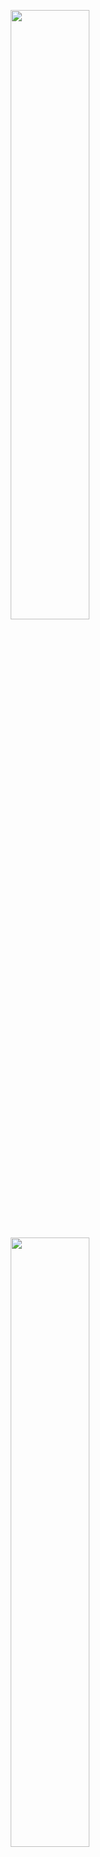 
<p align="center" width="100%">
    <img width="50%" src="https://github-readme-stats-sigma-five.vercel.app/api?username=leguna&hide=stars&count_private=true&show_icons=true&theme=dracula"> 
</p>

<p align="center" width="100%">
    <img width="50%" src="https://github-readme-stats-sigma-five.vercel.app/api/top-langs/?username=leguna&layout=compact&theme=dracula"> 
</p>



### Hi there, My name is Ahmad Tuflihun 👋. 
I tried my best to learn something new about technology.
I interested in Game Design and Mobile App Development. 👌

### Here is my certificate about code.
- [Android Associate Certification](https://www.credential.net/d77f0148-91ff-4b82-a43f-2aceb1f43580) 📱

### Game Portofolio
- [Bembung](https://github.com/Leguna/Bembung) | Casual Games
- [Match Picture](https://github.com/Leguna/MatchPictureSimulasi) | Casual Games
- [3D Pong](https://github.com/Leguna/Ahmad-Tuflihun-149251970101-194-3D-pong) | 3D Pong
- [2D Pong](https://github.com/Leguna/Ahmad-Tuflihun-149251970101-194-Pong/) | 2D Pong

### Website Portofolio
- [Tuflihun Site](https://tuflihun.website) | Portfolio Website React Template
- [Berita Gabut](http://berita-gabut.tuflihun.website) | Web News Article using Laravel 8
- [Kasnaran](https://kasnaran.tuflihun.website) | Restaurant Website using Node.js and Webpack (PWA)
- [Bolepa](https://bolepa.tuflihun.website) | Daftar Pertandingan bola
- [Misali](https://misali.tuflihun.website) | Daftar Masakan dan Resep

### Play Store App

[<img alt="alt_text" width="300" src="https://user-images.githubusercontent.com/12116766/195317526-bfaf2f3e-2968-43cf-8df8-6ebdc86df4f0.png" />](https://play.google.com/store/apps/developer?id=Arksana+Studio)

- [Fili - Film Favorite](https://play.google.com/store/apps/details?id=com.arksana.fili) | Android APP for film management
- [Bembung](https://play.google.com/store/apps/details?id=com.arksana.bembung) | Game about pushing ring to stick

### My Contact?
- LinkedIn: [Tuflihun](https://www.linkedin.com/in/tuflihun/) 🏢
- Email: ahmadtuflihunxd@gmail.com 📧

### Fun Fact
- Subnautica is the best adventure that i have tried so far.
- I bad at playing factorio and satisfactory. 🤢

<!--
**Leguna/leguna** is a ✨ _special_ ✨ repository because its `README.md` (this file) appears on your GitHub profile.

Here are some ideas to get you started:

- 🔭 I’m currently working on ...
- 🌱 I’m currently learning ...
- 👯 I’m looking to collaborate on ...
- 🤔 I’m looking for help with ...
- 💬 Ask me about ...
- 📫 How to reach me: ...
- 😄 Pronouns: ...
- ⚡ Fun fact: ...
-->
